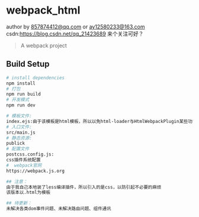 # webpack_html
author by 857874412@qq.com or ay12580233@163.com
csdn:https://blog.csdn.net/qq_21423689
来个关注可好？
> A webpack project

## Build Setup

``` bash
# install dependencies
npm install
# 打包
npm run build  
# 开发模式
npm run dev

# 模板文件:
index.ejs:由于该模板是html模板，所以以免html-loader与HtmlWebpackPlugin某些功能冲突改为.ejs模板
# 入口文件:
src/main.js
# 静态资源:
publick
# 配置文件
postcss.config.js:
css插件系统配置
#  webpack官网
https://webpack.js.org

## 注意：
由于我自己本地装了less编译插件，所以引入的是css，以防引起不必要的麻烦
该版本以.html为模板

## 待更新：
未解决各类dom事件问题、未解决路由问题、组件通讯